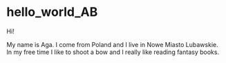 # hello_world_AB

Hi!

My name is Aga. I come from Poland and I live in Nowe Miasto Lubawskie.
In my free time I like to shoot a bow and I really like reading fantasy books.
